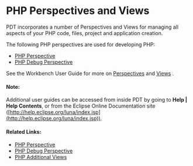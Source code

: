 # PHP Perspectives and Views

<!--context:php_perspectives_and_views-->

PDT incorporates a number of Perspectives and Views for managing all aspects of your PHP code, files, project and application creation.

The following PHP perspectives are used for developing PHP:

 * [PHP Perspective](008-php_perspective_views/000-index.md)
 * [PHP Debug Perspective](008-php_perspectives_and_views/016-php_debug_perspective/000-index.md)

See the Workbench User Guide for more on [Perspectives](PLUGINS_ROOT/org.eclipse.platform.doc.user/concepts/concepts-4.htm) and [Views](PLUGINS_ROOT/org.eclipse.platform.doc.user/concepts/concepts-5.htm) .

<!--note-start-->

#### Note:

Additional user guides can be accessed from inside PDT by going to **Help | Help Contents**, or from the Eclipse Online Documentation site ([http://help.eclipse.org/luna/index.jsp](http://help.eclipse.org/luna/index.jsp)).

<!--note-end-->

<!--links-start-->

#### Related Links:

 * [PHP Perspective](008-php_perspective_views/000-index.md)
 * [PHP Debug Perspective](016-php_debug_perspective/000-index.md)
 * [PHP Additional Views](024-php_additional_views.md)

<!--links-end-->
